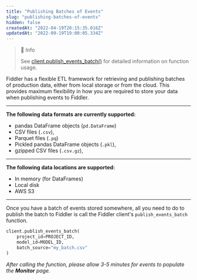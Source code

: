 ```yaml
---
title: "Publishing Batches of Events"
slug: "publishing-batches-of-events"
hidden: false
createdAt: "2022-04-19T20:15:35.016Z"
updatedAt: "2022-09-19T19:00:05.334Z"
---
```

> 📘 Info
> 
> See [client.publish_events_batch()](ref:clientpublish_events_batch) for detailed information on function usage.

Fiddler has a flexible ETL framework for retrieving and publishing batches of production data, either from local storage or from the cloud. This provides maximum flexibility in how you are required to store your data when publishing events to Fiddler.  

***



**The following data formats are currently supported:**

- pandas DataFrame objects (`pd.DataFrame`)
- CSV files (`.csv`),
- Parquet files (`.pq`)
- Pickled pandas DataFrame objects (`.pkl`),
- gzipped CSV files (`.csv.gz`),

***



**The following data locations are supported:**

- In memory (for DataFrames)
- Local disk
- AWS S3

***



Once you have a batch of events stored somewhere, all you need to do to publish the batch to Fiddler is call the Fiddler client's `publish_events_batch` function.

```python
client.publish_events_batch(
    project_id=PROJECT_ID,
    model_id=MODEL_ID,
    batch_source="my_batch.csv"
)
```



_After calling the function, please allow 3-5 minutes for events to populate the_ **_Monitor_** _page._